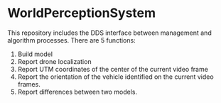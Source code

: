 # WorldPerceptionSystem

This repository includes the DDS interface between management and algorithm processes.
There are 5 functions:
1. Build model
2. Report drone localization
3. Report UTM coordinates of the center of the current video frame
4. Report the orientation of the vehicle identified on the current video frames.
5. Report differences between two models.
